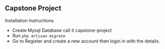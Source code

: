 

## Capstone Project

Installation Instructions

- Create Mysql Database call it capstone-project
- Run `php artisan migrate`
- Go to Register and create a new account then login in with the details.